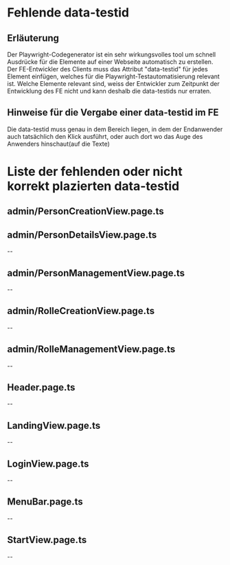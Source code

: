 # Fehlende data-testid
## Erläuterung
Der Playwright-Codegenerator ist ein sehr wirkungsvolles tool um schnell Ausdrücke für die Elemente auf einer Webseite automatisch zu erstellen.
Der FE-Entwickler des Clients muss das Attribut "data-testid" für jedes Element einfügen, welches für die Playwright-Testautomatisierung relevant ist.
Welche Elemente relevant sind, weiss der Entwickler zum Zeitpunkt der Entwicklung des FE nicht und kann deshalb die data-testids nur erraten.

## Hinweise für die Vergabe einer data-testid im FE
Die data-testid muss genau in dem Bereich liegen, in dem der Endanwender auch tatsächlich den Klick ausführt, oder auch dort wo das Auge des Anwenders hinschaut(auf die Texte)

# Liste der fehlenden oder nicht korrekt plazierten data-testid
## admin/PersonCreationView.page.ts

## admin/PersonDetailsView.page.ts
--

## admin/PersonManagementView.page.ts
--

## admin/RolleCreationView.page.ts
--

## admin/RolleManagementView.page.ts
--

## Header.page.ts
--

## LandingView.page.ts
--

## LoginView.page.ts
--

## MenuBar.page.ts
--

## StartView.page.ts
--
